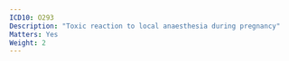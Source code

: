 ```yaml
---
ICD10: O293
Description: "Toxic reaction to local anaesthesia during pregnancy"
Matters: Yes
Weight: 2
---
```

